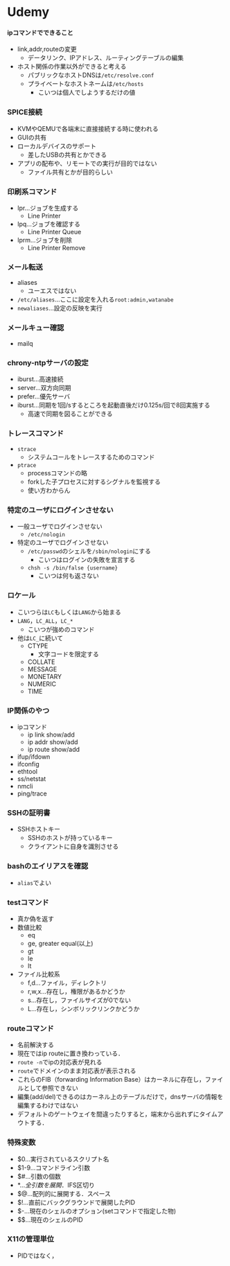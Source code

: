 # Udemy

#### ipコマンドでできること
- link,addr,routeの変更
  - データリンク、IPアドレス、ルーティングテーブルの編集
- ホスト関係の作業以外ができると考える
  - パブリックなホストDNSは`/etc/resolve.conf`
  - プライベートなホストネームは`/etc/hosts`
    - こいつは個人でしようするだけの値

### SPICE接続
- KVMやQEMUで各端末に直接接続する時に使われる
- GUIの共有
- ローカルデバイスのサポート
  - 差したUSBの共有とかできる
- アプリの配布や、リモートでの実行が目的ではない
  - ファイル共有とかが目的らしい

### 印刷系コマンド
- lpr...ジョブを生成する
  - Line Printer
- lpq...ジョブを確認する
  - Line Printer Queue
- lprm...ジョブを削除
  - Line Printer Remove

### メール転送
- aliases
  - ユーエスではない
- `/etc/aliases`...ここに設定を入れる`root:admin,watanabe`
- `newaliases`...設定の反映を実行

### メールキュー確認
- mailq

### chrony-ntpサーバの設定
- iburst...高速接続
- server...双方向同期
- prefer...優先サーバ
- iburst...同期を1回/sするところを起動直後だけ0.125s/回で8回実施する
  - 高速で同期を図ることができる

### トレースコマンド
- `strace`
  - システムコールをトレースするためのコマンド
- `ptrace`
  - processコマンドの略
  - forkした子プロセスに対するシグナルを監視する
  - 使い方わからん

### 特定のユーザにログインさせない
- 一般ユーザでログインさせない
  - `/etc/nologin`
- 特定のユーザでログインさせない
  - `/etc/passwd`のシェルを`/sbin/nologin`にする
    - こいつはログインの失敗を宣言する
  - `chsh -s /bin/false {username}`
    - こいつは何も返さない

### ロケール
- こいつらは`LC`もしくは`LANG`から始まる
- `LANG`，`LC_ALL`，`LC_*`
  - こいつが強めのコマンド
- 他は`LC_`に続いて
  - CTYPE
    - 文字コードを限定する
  - COLLATE
  - MESSAGE
  - MONETARY
  - NUMERIC
  - TIME

### IP関係のやつ
- ipコマンド
  - ip link show/add
  - ip addr show/add
  - ip route show/add
- ifup/ifdown
- ifconfig
- ethtool
- ss/netstat
- nmcli
- ping/trace

### SSHの証明書
- SSHホストキー
  - SSHのホストが持っているキー
  - クライアントに自身を識別させる

### bashのエイリアスを確認
- `alias`でよい

### testコマンド
- 真か偽を返す
- 数値比較
  - eq
  - ge, greater equal(以上)
  - gt
  - le
  - lt
- ファイル比較系
  - f,d...ファイル，ディレクトリ
  - r,w,x...存在し，権限があるかどうか
  - s...存在し，ファイルサイズが0でない
  - L...存在し，シンボリックリンクかどうか

### routeコマンド
- 名前解決する
- 現在ではip routeに置き換わっている．
- `route -n`でipの対応表が見れる
- `route`でドメインのまま対応表が表示される
- これらのFIB（forwarding Information Base）はカーネルに存在し，ファイルとして参照できない
- 編集(add/del)できるのはカーネル上のテーブルだけで，dnsサーバの情報を編集するわけではない
- デフォルトのゲートウェイを間違ったりすると，端末から出れずにタイムアウトする．

### 特殊変数
- $0...実行されているスクリプト名
- $1-9...コマンドライン引数
- $#...引数の個数
- $*...全引数を展開．$IFS区切り
- $@...配列的に展開する．スペース
- $!...直前にバックグラウンドで展開したPID
- $-...現在のシェルのオプション(setコマンドで指定した物)
- $$...現在のシェルのPID

### X11の管理単位
- PIDではなく，
